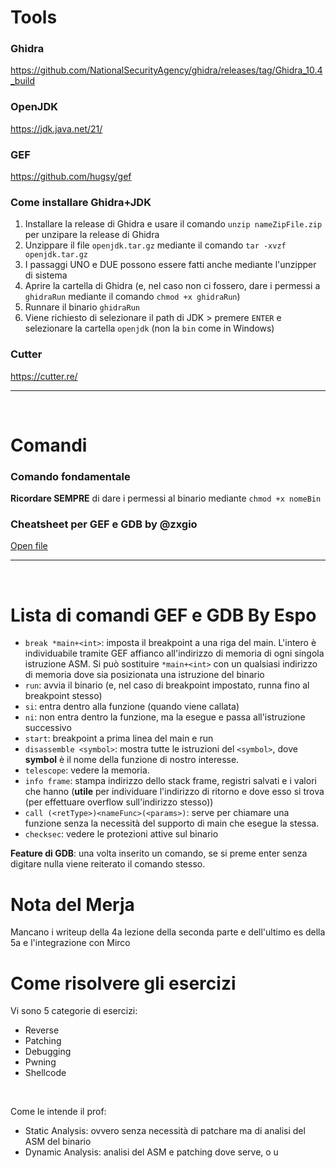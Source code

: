 # Tools
### Ghidra
https://github.com/NationalSecurityAgency/ghidra/releases/tag/Ghidra_10.4_build
### OpenJDK
https://jdk.java.net/21/
### GEF
https://github.com/hugsy/gef
### Come installare Ghidra+JDK
1. Installare la release di Ghidra e usare il comando ``unzip nameZipFile.zip`` per unzipare la release di Ghidra
2. Unzippare il file ``openjdk.tar.gz`` mediante il comando ``tar -xvzf openjdk.tar.gz``
3. I passaggi UNO e DUE possono essere fatti anche mediante l'unzipper di sistema
4. Aprire la cartella di Ghidra (e, nel caso non ci fossero, dare i permessi a ``ghidraRun`` mediante il comando ``chmod +x ghidraRun``)
5. Runnare il binario ``ghidraRun``
6. Viene richiesto di selezionare il path di JDK > premere ``ENTER`` e selezionare la cartella ``openjdk`` (non la ``bin`` come in Windows)
### Cutter
https://cutter.re/

<hr>
<br>

# Comandi
### Comando fondamentale
<b>Ricordare SEMPRE</b> di dare i permessi al binario mediante ``chmod +x nomeBin``

### Cheatsheet per GEF e GDB by @zxgio
[Open file](./gdb_gef-cheatsheet.pdf)

<hr>
<br>

# Lista di comandi GEF e GDB By Espo
- ``break *main+<int>``: imposta il breakpoint a una riga del main. L'intero è individuabile tramite GEF affianco all'indirizzo di memoria di ogni singola istruzione ASM. Si può sostituire ``*main+<int>`` con un qualsiasi indirizzo di memoria dove sia posizionata una istruzione del binario
- ``run``: avvia il binario (e, nel caso di breakpoint impostato, runna fino al breakpoint stesso)
- ``si``: entra dentro alla funzione (quando viene callata)
- ``ni``: non entra dentro la funzione, ma la esegue e passa all'istruzione successivo
- ``start``: breakpoint a prima linea del main e run
- ``disassemble <symbol>``: mostra tutte le istruzioni del ``<symbol>``, dove <b>symbol</b> è il nome della funzione di nostro interesse.
- ``telescope``: vedere la memoria.
- ``info frame``: stampa indirizzo dello stack frame, registri salvati e i valori che hanno (<b>utile</b> per individuare l'indirizzo di ritorno e dove esso si trova (per effettuare overflow sull'indirizzo stesso))
- ``call (<retType>)<nameFunc>(<params>)``: serve per chiamare una funzione senza la necessità del supporto di main che esegue la stessa.
- ``checksec``: vedere le protezioni attive sul binario

<b>Feature di GDB</b>: una volta inserito un comando, se si preme enter senza digitare nulla viene reiterato il comando stesso.

# Nota del Merja
Mancano i writeup della 4a lezione della seconda parte e dell'ultimo es della 5a e l'integrazione con Mirco

# Come risolvere gli esercizi
Vi sono 5 categorie di esercizi:
- Reverse
- Patching
- Debugging
- Pwning
- Shellcode

<br>

Come le intende il prof:
- Static Analysis: ovvero senza necessità di patchare ma di analisi del ASM del binario
- Dynamic Analysis: analisi del ASM e patching dove serve, o u
